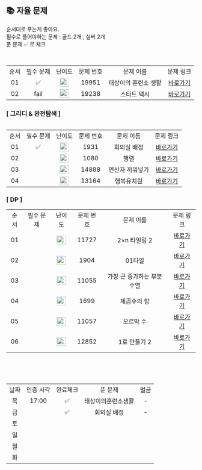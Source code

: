 
## 📚 자율 문제

순서대로 푸는게 좋아요.<br/>
필수로 풀어야하는 문제 : 골드 2개 , 실버 2개 <br/>
푼 문제 ✅ 로 체크

<br/>
<table>
  <tr>
    <td align="center">순서</td>
    <td align="center">필수 문제</td>
    <td align="center">난이도</td>
    <td align="center">문제 번호</td>
    <td align="center">문제 이름</td>
    <td align="center">문제 링크</td>
  </tr>
   <tr>
    <td align="center">01</td>
    <td align="center">✅</td>
    <td align="center"><img height="23px" width="25px" src="https://d2gd6pc034wcta.cloudfront.net/tier/11.svg"></td>
    <td align="center">19951</td>
    <td align="center">태상이의 훈련소 생활</td>
    <td align="center"><a href="https://www.acmicpc.net/problem/19951">바로가기</a></td>
  </tr>
   <tr>
    <td align="center">02</td>
    <td align="center">fail</td>
    <td align="center"><img height="23px" width="25px" src="https://d2gd6pc034wcta.cloudfront.net/tier/14.svg"></td>
    <td align="center">19238</td>
    <td align="center">스타트 택시</td>
    <td align="center"><a href="https://www.acmicpc.net/problem/19238">바로가기</a></td>
  </tr>
  <table>

### [ 그리디 & 완전탐색 ]
  <table>
    <tr>
    <td align="center">순서</td>
    <td align="center">필수 문제</td>
    <td align="center">난이도</td>
    <td align="center">문제 번호</td>
    <td align="center">문제 이름</td>
    <td align="center">문제 링크</td>
  </tr>
   <tr>
    <td align="center">01</td>
    <td align="center">✅</td>
    <td align="center"><img height="23px" width="25px" src="https://d2gd6pc034wcta.cloudfront.net/tier/10.svg"></td>
    <td align="center">1931</td>
    <td align="center">회의실 배정</td>
    <td align="center"><a href="https://www.acmicpc.net/problem/1931">바로가기</a></td>
  </tr>
  <tr>
    <td align="center">02</td>
    <td align="center"></td>
    <td align="center"><img height="23px" width="25px" src="https://d2gd6pc034wcta.cloudfront.net/tier/10.svg"></td>
    <td align="center">1080</td>
    <td align="center">행렬</td>
    <td align="center"><a href="https://www.acmicpc.net/problem/1080">바로가기</a></td>
  </tr>
   <tr>
    <td align="center">03</td>
    <td align="center"></td>
    <td align="center"><img height="23px" width="25px" src="https://d2gd6pc034wcta.cloudfront.net/tier/10.svg"></td>
    <td align="center">14888</td>
    <td align="center">연산자 끼워넣기</td>
    <td align="center"><a href="https://www.acmicpc.net/problem/14888">바로가기</a></td>
  </tr>
    <tr>
    <td align="center">04</td>
    <td align="center"></td>
    <td align="center"><img height="23px" width="25px" src="https://d2gd6pc034wcta.cloudfront.net/tier/11.svg"></td>
    <td align="center">13164</td>
    <td align="center">행복유치원</td>
    <td align="center"><a href="https://www.acmicpc.net/problem/13164">바로가기</a></td>
  </tr>
</table>

### [ DP ]
  <table>
    <tr>
    <td align="center">순서</td>
    <td align="center">필수 문제</td>
    <td align="center">난이도</td>
    <td align="center">문제 번호</td>
    <td align="center">문제 이름</td>
    <td align="center">문제 링크</td>
  </tr>
  <tr>
    <td align="center">01</td>
    <td align="center"></td>
    <td align="center"><img height="23px" width="25px" src="https://d2gd6pc034wcta.cloudfront.net/tier/8.svg"></td>
    <td align="center">11727</td>
    <td align="center">2×n 타일링 2</td>
    <td align="center"><a href="https://www.acmicpc.net/problem/11727">바로가기</a></td>
  </tr>
   <tr>
    <td align="center">02</td>
    <td align="center"></td>
    <td align="center"><img height="23px" width="25px" src="https://d2gd6pc034wcta.cloudfront.net/tier/8.svg"></td>
    <td align="center">1904</td>
    <td align="center">01타일</td>
    <td align="center"><a href="https://www.acmicpc.net/problem/1904">바로가기</a></td>
  </tr>
    <tr>
    <td align="center">03</td>
    <td align="center"></td>
    <td align="center"><img height="23px" width="25px" src="https://d2gd6pc034wcta.cloudfront.net/tier/9.svg"></td>
    <td align="center">11055</td>
    <td align="center">가장 큰 증가하는 부분 수열</td>
    <td align="center"><a href="https://www.acmicpc.net/problem/11055">바로가기</a></td>
  </tr>
     <tr>
    <td align="center">04</td>
    <td align="center"></td>
    <td align="center"><img height="23px" width="25px" src="https://d2gd6pc034wcta.cloudfront.net/tier/9.svg"></td>
    <td align="center">1699</td>
    <td align="center">제곱수의 합</td>
    <td align="center"><a href="https://www.acmicpc.net/problem/1699">바로가기</a></td>
  </tr>
     <tr>
    <td align="center">05</td>
    <td align="center"></td>
    <td align="center"><img height="23px" width="25px" src="https://d2gd6pc034wcta.cloudfront.net/tier/10.svg"></td>
    <td align="center">11057</td>
    <td align="center">오르막 수</td>
    <td align="center"><a href="https://www.acmicpc.net/problem/11057">바로가기</a></td>
  </tr>
     <tr>
    <td align="center">06</td>
    <td align="center"></td>
    <td align="center"><img height="23px" width="25px" src="https://d2gd6pc034wcta.cloudfront.net/tier/10.svg"></td>
    <td align="center">12852</td>
    <td align="center">1로 만들기 2</td>
    <td align="center"><a href="https://www.acmicpc.net/problem/12852">바로가기</a></td>
  </tr>
</table>
<br/><br/>


<br>

<table>
  <tr>
    <td align="center">날짜</td>
    <td align="center">인증 시각</td>
    <td align="center">완료체크</td>
    <td align="center">푼 문제</td>
    <td align="center">벌금</td>
  </tr>
   <tr>
    <td align="center">목</td>
    <td align="center">17:00</td>
    <td align="center">✅</td>
    <td align="center">태상이의훈련소생활</td>
    <td align="center">-</td>
  </tr>
    <tr>
    <td align="center">금</td>
    <td align="center"></td>
    <td align="center">✅</td>
    <td align="center">회의실 배정</td>
    <td align="center">-</td>
  </tr>
   <tr>
    <td align="center">토</td>
    <td align="center"></td>
    <td align="center"></td>
    <td align="center"></td>
    <td align="center"></td>
  </tr>
  <tr>
    <td align="center">일</td>
    <td align="center"></td>
    <td align="center"></td>
    <td align="center"></td>
    <td align="center"></td>
  </tr>
  <tr>
    <td align="center">월</td>
    <td align="center"></td>
    <td align="center"></td>
    <td align="center"></td>
    <td align="center"></td>
  </tr>
  <tr>
    <td align="center">화</td>
    <td align="center"></td>
    <td align="center"></td>
    <td align="center"></td>
    <td align="center"></td>
  </tr>
</table>
